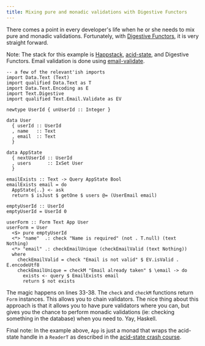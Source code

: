 ```yaml
---
title: Mixing pure and monadic validations with Digestive Functors
---
```


There comes a point in every developer\'s life when he or she needs to mix pure
and monadic validations. Fortunately, with [Digestive
Functors](https://github.com/jaspervdj/digestive-functors), it is very straight
forward.

<!--more-->

Note: The stack for this example is [Happstack](http://happstack.com/),
[acid-state](http://acid-state.seize.it/), and Digestive Functors. Email
validation is done using
[email-validate](http://hackage.haskell.org/package/email-validate).

``` {.haskell .numberLines}
-- a few of the relevant'ish imports
import Data.Text (Text)
import qualified Data.Text as T
import Data.Text.Encoding as E
import Text.Digestive
import qualified Text.Email.Validate as EV

newtype UserId { unUserId :: Integer }

data User
  { userId :: UserId
  , name   :: Text
  , email  :: Text
  }

data AppState
  { nextUserId :: UserId
  , users      :: IxSet User
  }

emailExists :: Text -> Query AppState Bool
emailExists email = do
  AppState{..} <- ask
  return $ isJust $ getOne $ users @= (UserEmail email)

emptyUserId :: UserId
emptyUserId = UserId 0

userForm :: Form Text App User
userForm = User
  <$> pure emptyUserId
  <*> "name"  .: check "Name is required" (not . T.null) (text Nothing)
  <*> "email" .: checkEmailUnique (checkEmailValid (text Nothing))
  where
    checkEmailValid = check "Email is not valid" $ EV.isValid . E.encodeUtf8
    checkEmailUnique = checkM "Email already taken" $ \email -> do
      exists <- query $ EmailExists email
      return $ not exists
```

The magic happens on lines 33-38. The `check` and `checkM` functions return
`Form` instances. This allows you to chain validators. The nice thing about
this approach is that it allows you to have pure validators where you can, but
gives you the chance to perform monadic validations (ie: checking something in the
database) when you need to. Yay, Haskell.

Final note: In the example above, `App` is just a monad that wraps the acid-state 
handle in a `ReaderT` as described in the [acid-state crash
course](http://happstack.com/docs/crashcourse/AcidState.html#acid-state-advanced). 

